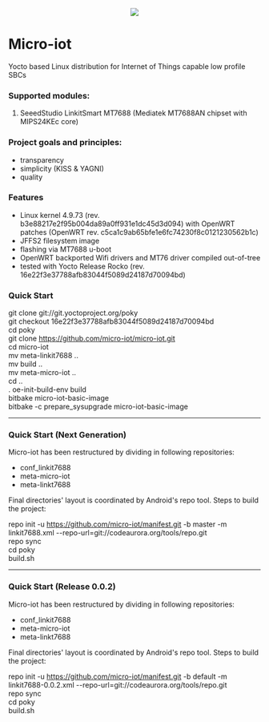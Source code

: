 <p align ="center"><img src=logo-big.svg /></p>  

# Micro-iot
Yocto based Linux distribution for Internet of Things capable low profile SBCs

### Supported modules:
1. SeeedStudio LinkitSmart MT7688 (Mediatek MT7688AN chipset with MIPS24KEc core)

### Project goals and principles:
- transparency
- simplicity (KISS & YAGNI)
- quality

### Features
- Linux kernel 4.9.73 (rev. b3e88217e2f95b004da89a0ff931e1dc45d3d094) with OpenWRT patches (OpenWRT rev.
  c5ca1c9ab65bfe1e6fc74230f8c0121230562b1c)
- JFFS2 filesystem image
- flashing via MT7688 u-boot
- OpenWRT backported Wifi drivers and MT76 driver compiled out-of-tree
- tested with Yocto Release Rocko (rev. 16e22f3e37788afb83044f5089d24187d70094bd)

### Quick Start  
git clone git://git.yoctoproject.org/poky  
git checkout 16e22f3e37788afb83044f5089d24187d70094bd  
cd poky  
git clone https://github.com/micro-iot/micro-iot.git  
cd micro-iot  
mv meta-linkit7688 ..  
mv build ..  
mv meta-micro-iot ..  
cd ..  
. oe-init-build-env build  
bitbake micro-iot-basic-image  
bitbake -c prepare_sysupgrade micro-iot-basic-image

---
### Quick Start (Next Generation)
Micro-iot has been restructured by dividing in following repositories:
* conf_linkit7688
* meta-micro-iot
* meta-linkt7688

Final directories' layout is coordinated by Android's repo tool. Steps to build the project:

repo init -u https://github.com/micro-iot/manifest.git -b master -m linkit7688.xml --repo-url=git://codeaurora.org/tools/repo.git  
repo sync  
cd poky  
build.sh  

---
### Quick Start (Release 0.0.2)
Micro-iot has been restructured by dividing in following repositories:
* conf_linkit7688
* meta-micro-iot
* meta-linkt7688

Final directories' layout is coordinated by Android's repo tool. Steps to build the project:

repo init -u https://github.com/micro-iot/manifest.git -b default -m linkit7688-0.0.2.xml --repo-url=git://codeaurora.org/tools/repo.git  
repo sync  
cd poky  
build.sh  
